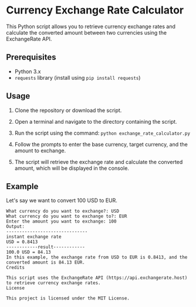 # Currency Exchange Rate Calculator

This Python script allows you to retrieve currency exchange rates and calculate the converted amount between two currencies using the ExchangeRate API.

## Prerequisites

- Python 3.x
- `requests` library (install using `pip install requests`)

## Usage

1. Clone the repository or download the script.

2. Open a terminal and navigate to the directory containing the script.

3. Run the script using the command: `python exchange_rate_calculator.py`

4. Follow the prompts to enter the base currency, target currency, and the amount to exchange.

5. The script will retrieve the exchange rate and calculate the converted amount, which will be displayed in the console.

## Example

Let's say we want to convert 100 USD to EUR.

```shell
What currency do you want to exchange?: USD
What currency do you want to exchange to?: EUR
Enter the amount you want to exchange: 100
Output:
-------------------------------
instant exchange rate
USD = 0.8413
------------result------------
100.0 USD = 84.13
In this example, the exchange rate from USD to EUR is 0.8413, and the converted amount is 84.13 EUR.
Credits

This script uses the ExchangeRate API (https://api.exchangerate.host) to retrieve currency exchange rates.
License

This project is licensed under the MIT License.
